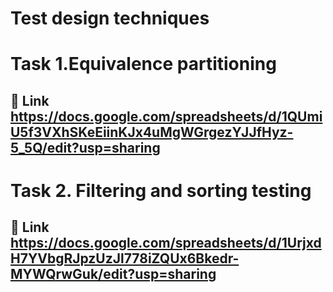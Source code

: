 # Test design techniques
# Task 1.Equivalence partitioning
## 🔗 Link https://docs.google.com/spreadsheets/d/1QUmiU5f3VXhSKeEiinKJx4uMgWGrgezYJJfHyz-5_5Q/edit?usp=sharing
# Task 2. Filtering and sorting testing
## 🔗 Link https://docs.google.com/spreadsheets/d/1UrjxdH7YVbgRJpzUzJl778iZQUx6Bkedr-MYWQrwGuk/edit?usp=sharing
